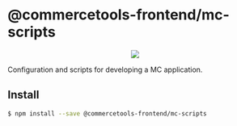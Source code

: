 # @commercetools-frontend/mc-scripts

<p align="center">
  <a href="https://www.npmjs.com/package/@commercetools-frontend/mc-scripts"><img src="https://img.shields.io/npm/v/@commercetools-frontend/mc-scripts.svg"></a>
</p>

Configuration and scripts for developing a MC application.

## Install

```bash
$ npm install --save @commercetools-frontend/mc-scripts
```
